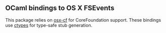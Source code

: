 ## OCaml bindings to OS X FSEvents

This package relies on
[osx-cf](https://github.com/dsheets/ocaml-osx-cf) for CoreFoundation
support. These bindings use
[ctypes](https://github.com/ocamllabs/ocaml-ctypes) for type-safe stub
generation.
